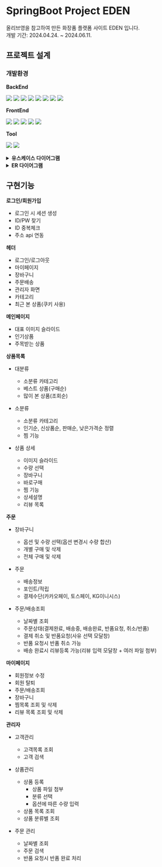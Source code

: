 # SpringBoot Project EDEN

올리브영을 참고하여 만든 화장품 플랫폼 사이트 EDEN 입니다.<br/>
개발 기간: 2024.04.24. ~ 2024.06.11.

## 프로젝트 설계

### 개발환경

**BackEnd**

<img src="https://img.shields.io/badge/springboot 3.2.3-6DB33F?style=for-the-badge&logo=spring&logoColor=white"> <img src="https://img.shields.io/badge/java 17-007396?style=for-the-badge&logo=java&logoColor=white"> <img src="https://img.shields.io/badge/jsp-F7DF1E?style=for-the-badge&logo=jsp&logoColor=black"> 
<img src="https://img.shields.io/badge/mysql 8.3.0-4479A1?style=for-the-badge&logo=mysql&logoColor=white"> <img src="https://img.shields.io/badge/mybatis-02303A?style=for-the-badge&logo=mybatis&logoColor=white"> <img src="https://img.shields.io/badge/apache tomcat 10.0-F8DC75?style=for-the-badge&logo=apachetomcat&logoColor=white"> <img src="https://img.shields.io/badge/gradle-02303A?style=for-the-badge&logo=gradle&logoColor=white"> <img src="https://img.shields.io/badge/linux-FCC624?style=for-the-badge&logo=linux&logoColor=black">
  
**FrontEnd**

<img src="https://img.shields.io/badge/html5-E34F26?style=for-the-badge&logo=html5&logoColor=white"> <img src="https://img.shields.io/badge/css3-1572B6?style=for-the-badge&logo=css3&logoColor=white"> <img src="https://img.shields.io/badge/javascript-F7DF1E?style=for-the-badge&logo=javascript&logoColor=black"> <img src="https://img.shields.io/badge/jquery-0769AD?style=for-the-badge&logo=jquery&logoColor=white"> <img src="https://img.shields.io/badge/bootstrap-7952B3?style=for-the-badge&logo=bootstrap&logoColor=white">

**Tool**

<img src="https://img.shields.io/badge/intellijidea-181717?style=for-the-badge&logo=intellijidea&logoColor=white"> <img src="https://img.shields.io/badge/github-181717?style=for-the-badge&logo=github&logoColor=white">

<details>
<summary><b>유스케이스 다이어그램</b></summary>
<div markdown="1">
  
![usecase_cos](https://github.com/sele906/cinema/assets/81071162/cff9b2e2-92b5-4d28-bf68-e1a6d34c2e0d)

</div>
</details>

<details>
<summary><b>ER 다이어그램</b></summary>
<div markdown="1">
  
![cosmetic_erd](https://github.com/sele906/cosmetic/assets/81071162/fb80431b-204a-4144-8bb4-d6acd213588a)

</div>
</details>


## 구현기능


**로그인/회원가입**

- 로그인 시 세션 생성
- ID/PW 찾기
- ID 중복체크
- 주소 api 연동

**헤더**

- 로그인/로그아웃
- 마이페이지
- 장바구니
- 주문배송
- 관리자 화면
- 카테고리
- 최근 본 상품(쿠키 사용)

**메인페이지**

- 대표 이미지 슬라이드
- 인기상품
- 주목받는 상품

**상품목록**

- 대분류
  - 소분류 카테고리
  - 베스트 상품(구매순)
  - 많이 본 상품(조회순)
    
- 소분류
  - 소분류 카테고리
  - 인기순, 신상품순, 판매순, 낮은가격순 정렬
  - 찜 기능

- 상품 상세
  - 이미지 슬라이드
  - 수량 선택
  - 장바구니
  - 바로구매
  - 찜 기능
  - 상세설명
  - 리뷰 목록
    
**주문**

- 장바구니
  - 옵션 및 수량 선택(옵션 변경시 수량 합산)
  - 개별 구매 및 삭제
  - 전체 구매 및 삭제

- 주문
  - 배송정보
  - 포인트/적립
  - 결제수단(카카오페이, 토스페이, KG이니시스)

- 주문/배송조회
  - 날짜별 조회
  - 주문상태(결제완료, 배송중, 배송완료, 반품요청, 취소/반품)
  - 결제 취소 및 반품요청(사유 선택 모달창)
  - 반품 요청시 반품 취소 가능
  - 배송 완료시 리뷰등록 가능(리뷰 입력 모달창 + 여러 파일 첨부)
  
**마이페이지**

- 회원정보 수정
- 회원 탈퇴
- 주문/배송조회
- 장바구니
- 찜목록 조회 및 삭제
- 리뷰 목록 조회 및 삭제

**관리자**

- 고객관리
  - 고객목록 조회
  - 고객 검색

- 상품관리
  - 상품 등록
    - 상품 파일 첨부
    - 분류 선택
    - 옵션에 따른 수량 입력
  - 상품 목록 조회
  - 상품 분류별 조회

- 주문 관리
  - 날짜별 조회
  - 주문 검색
  - 반품 요청시 반품 완료 처리

























